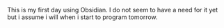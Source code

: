 This is my first day using Obsidian. I do not seem to have a need for it yet but i assume i will when i start to program tomorrow.